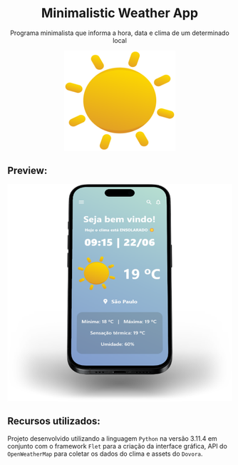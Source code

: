 <h1 align="center">Minimalistic Weather App</h1>
<p align="center">Programa minimalista que informa a hora, data e clima de um determinado local</p>

<div align="center">
 <img src="assets/PNG/256/day_clear.png" width="250px" height="225px" alt="app-logo">
</div>

## Preview:

<div align="center">
 <img src="assets/screenshots/Screenshot_1.png">
</div>

## Recursos utilizados:

Projeto desenvolvido utilizando a linguagem ```Python``` na versão 3.11.4 em conjunto com o framework ```Flet``` para a criação da interface gráfica, API do ```OpenWeatherMap``` para coletar os dados do clima e assets do ```Dovora```.
